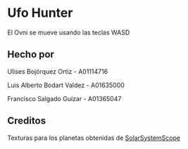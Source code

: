 # Ufo Hunter

El Ovni se mueve usando las teclas WASD

## Hecho por

Ulises Bojórquez Ortiz - A01114716

Luis Alberto Bodart Valdez - A01635000

Francisco Salgado Guízar - A01365047

## Creditos

Texturas para los planetas obtenidas de [SolarSystemScope](https://www.solarsystemscope.com/textures/)
